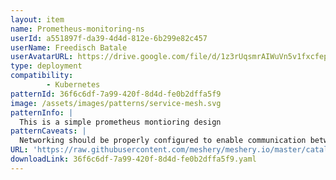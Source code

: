 ```yaml
---
layout: item
name: Prometheus-monitoring-ns
userId: a551897f-da39-4d4d-812e-6b299e82c457
userName: Freedisch Batale
userAvatarURL: https://drive.google.com/file/d/1z3rUqsmrAIWuVn5v1fxcfepXL7JkQT_0/view?usp=drive_link
type: deployment
compatibility: 
        - Kubernetes
patternId: 36f6c6df-7a99-420f-8d4d-fe0b2dffa5f9
image: /assets/images/patterns/service-mesh.svg
patternInfo: |
  This is a simple prometheus montioring design
patternCaveats: |
  Networking should be properly configured to enable communication between the frontend and backend components of the app.
URL: 'https://raw.githubusercontent.com/meshery/meshery.io/master/catalog/36f6c6df-7a99-420f-8d4d-fe0b2dffa5f9.yaml'
downloadLink: 36f6c6df-7a99-420f-8d4d-fe0b2dffa5f9.yaml
---
```

